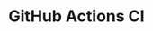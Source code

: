 # GitHub Actions CI






































































































































